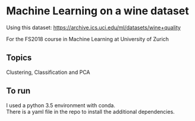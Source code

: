 # Machine Learning on a wine dataset
Using this dataset: https://archive.ics.uci.edu/ml/datasets/wine+quality    

For the FS2018 course in Machine Learning at University of Zurich

## Topics
Clustering, Classification and PCA

## To run
I used a python 3.5 environment with conda.     
There is a yaml file in the repo to install the additional dependencies.
